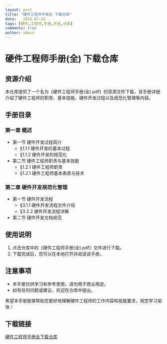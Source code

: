 ```yaml
---
layout: post
title: "硬件工程师手册全 下载仓库"
date:   2024-07-24
tags: [硬件,工程师,手册,开发,仓库]
comments: true
author: admin
---
```

# 硬件工程师手册(全) 下载仓库

## 资源介绍

本仓库提供了一个名为《硬件工程师手册(全).pdf》的资源文件下载。该手册详细介绍了硬件工程师的职责、基本技能、硬件开发过程以及规范化管理等内容。

## 手册目录

### 第一章 概述
- 第一节 硬件开发过程简介
  - §1.1.1 硬件开发的基本过程
  - §1.1.2 硬件开发的规范化
- 第二节 硬件工程师职责与基本技能
  - §1.2.1 硬件工程师职责
  - §1.2.1 硬件工程师基本素质与技术

### 第二章 硬件开发规范化管理
- 第一节 硬件开发流程
  - §3.1.1 硬件开发流程文件介绍
  - §3.2.2 硬件开发流程详解
- 第二节 硬件开发文档规范

## 使用说明

1. 点击仓库中的《硬件工程师手册(全).pdf》文件进行下载。
2. 下载完成后，您可以在本地打开并阅读该手册。

## 注意事项

- 本手册仅供学习和参考使用，请勿用于商业用途。
- 如有任何问题或建议，欢迎在仓库中提出。

希望本手册能够帮助您更好地理解硬件工程师的工作内容和技能要求，祝您学习愉快！

## 下载链接

[硬件工程师手册全下载仓库](https://pan.quark.cn/s/b846905bc2db)